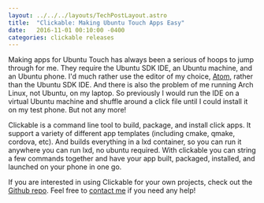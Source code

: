 ```yaml
---
layout: ../../../layouts/TechPostLayout.astro
title:  "Clickable: Making Ubuntu Touch Apps Easy"
date:   2016-11-01 00:10:00 -0400
categories: clickable releases
---
```


Making apps for Ubuntu Touch has always been a serious of hoops to jump through
for me. They require the Ubuntu SDK IDE, an Ubuntu machine, and an Ubuntu phone.
I'd much rather use the editor of my choice, [Atom](https://atom.io/), rather
than the Ubuntu SDK IDE. And there is also the problem of me running Arch Linux,
not Ubuntu, on my laptop. So previously I would run the IDE on a virtual Ubuntu
machine and shuffle around a click file until I could install it on my test phone.
But not any more!

Clickable is a command line tool to build, package, and install click apps. It
support a variety of different app templates (including cmake, qmake, cordova, etc).
And builds everything in a lxd container, so you can run it anywhere you can run
lxd, no ubuntu required. With clickable you can string a few commands together
and have your app built, packaged, installed, and launched on your phone in one go.

If you are interested in using Clickable for your own projects, check out the
[Github repo](https://github.com/bhdouglass/clickable). Feel free to
[contact me](http://bhdouglass.com/contact.html) if you need any help!
